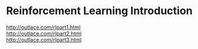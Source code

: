 # Reinforcement Learning Introduction

<http://outlace.com/rlpart1.html>  
<http://outlace.com/rlpart2.html>  
<http://outlace.com/rlpart3.html>
